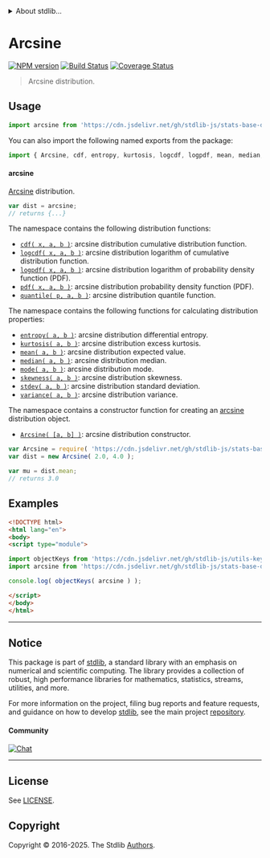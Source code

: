 <!--

@license Apache-2.0

Copyright (c) 2018 The Stdlib Authors.

Licensed under the Apache License, Version 2.0 (the "License");
you may not use this file except in compliance with the License.
You may obtain a copy of the License at

   http://www.apache.org/licenses/LICENSE-2.0

Unless required by applicable law or agreed to in writing, software
distributed under the License is distributed on an "AS IS" BASIS,
WITHOUT WARRANTIES OR CONDITIONS OF ANY KIND, either express or implied.
See the License for the specific language governing permissions and
limitations under the License.

-->


<details>
  <summary>
    About stdlib...
  </summary>
  <p>We believe in a future in which the web is a preferred environment for numerical computation. To help realize this future, we've built stdlib. stdlib is a standard library, with an emphasis on numerical and scientific computation, written in JavaScript (and C) for execution in browsers and in Node.js.</p>
  <p>The library is fully decomposable, being architected in such a way that you can swap out and mix and match APIs and functionality to cater to your exact preferences and use cases.</p>
  <p>When you use stdlib, you can be absolutely certain that you are using the most thorough, rigorous, well-written, studied, documented, tested, measured, and high-quality code out there.</p>
  <p>To join us in bringing numerical computing to the web, get started by checking us out on <a href="https://github.com/stdlib-js/stdlib">GitHub</a>, and please consider <a href="https://opencollective.com/stdlib">financially supporting stdlib</a>. We greatly appreciate your continued support!</p>
</details>

# Arcsine

[![NPM version][npm-image]][npm-url] [![Build Status][test-image]][test-url] [![Coverage Status][coverage-image]][coverage-url] <!-- [![dependencies][dependencies-image]][dependencies-url] -->

> Arcsine distribution.



<section class="usage">

## Usage

```javascript
import arcsine from 'https://cdn.jsdelivr.net/gh/stdlib-js/stats-base-dists-arcsine@esm/index.mjs';
```

You can also import the following named exports from the package:

```javascript
import { Arcsine, cdf, entropy, kurtosis, logcdf, logpdf, mean, median, mode, pdf, quantile, skewness, stdev, variance } from 'https://cdn.jsdelivr.net/gh/stdlib-js/stats-base-dists-arcsine@esm/index.mjs';
```

#### arcsine

[Arcsine][arcsine-distribution] distribution.

```javascript
var dist = arcsine;
// returns {...}
```

The namespace contains the following distribution functions:

<!-- <toc pattern="*+(cdf|pdf|mgf|quantile)*"> -->

<div class="namespace-toc">

-   <span class="signature">[`cdf( x, a, b )`][@stdlib/stats/base/dists/arcsine/cdf]</span><span class="delimiter">: </span><span class="description">arcsine distribution cumulative distribution function.</span>
-   <span class="signature">[`logcdf( x, a, b )`][@stdlib/stats/base/dists/arcsine/logcdf]</span><span class="delimiter">: </span><span class="description">arcsine distribution logarithm of cumulative distribution function.</span>
-   <span class="signature">[`logpdf( x, a, b )`][@stdlib/stats/base/dists/arcsine/logpdf]</span><span class="delimiter">: </span><span class="description">arcsine distribution logarithm of probability density function (PDF).</span>
-   <span class="signature">[`pdf( x, a, b )`][@stdlib/stats/base/dists/arcsine/pdf]</span><span class="delimiter">: </span><span class="description">arcsine distribution probability density function (PDF).</span>
-   <span class="signature">[`quantile( p, a, b )`][@stdlib/stats/base/dists/arcsine/quantile]</span><span class="delimiter">: </span><span class="description">arcsine distribution quantile function.</span>

</div>

<!-- </toc> -->

The namespace contains the following functions for calculating distribution properties:

<!-- <toc pattern="*+(entropy|kurtosis|mean|median|mode|skewness|stdev|variance)*"> -->

<div class="namespace-toc">

-   <span class="signature">[`entropy( a, b )`][@stdlib/stats/base/dists/arcsine/entropy]</span><span class="delimiter">: </span><span class="description">arcsine distribution differential entropy.</span>
-   <span class="signature">[`kurtosis( a, b )`][@stdlib/stats/base/dists/arcsine/kurtosis]</span><span class="delimiter">: </span><span class="description">arcsine distribution excess kurtosis.</span>
-   <span class="signature">[`mean( a, b )`][@stdlib/stats/base/dists/arcsine/mean]</span><span class="delimiter">: </span><span class="description">arcsine distribution expected value.</span>
-   <span class="signature">[`median( a, b )`][@stdlib/stats/base/dists/arcsine/median]</span><span class="delimiter">: </span><span class="description">arcsine distribution median.</span>
-   <span class="signature">[`mode( a, b )`][@stdlib/stats/base/dists/arcsine/mode]</span><span class="delimiter">: </span><span class="description">arcsine distribution mode.</span>
-   <span class="signature">[`skewness( a, b )`][@stdlib/stats/base/dists/arcsine/skewness]</span><span class="delimiter">: </span><span class="description">arcsine distribution skewness.</span>
-   <span class="signature">[`stdev( a, b )`][@stdlib/stats/base/dists/arcsine/stdev]</span><span class="delimiter">: </span><span class="description">arcsine distribution standard deviation.</span>
-   <span class="signature">[`variance( a, b )`][@stdlib/stats/base/dists/arcsine/variance]</span><span class="delimiter">: </span><span class="description">arcsine distribution variance.</span>

</div>

<!-- </toc> -->

The namespace contains a constructor function for creating an [arcsine][arcsine-distribution] distribution object.

<!-- <toc pattern="*ctor*"> -->

<div class="namespace-toc">

-   <span class="signature">[`Arcsine( [a, b] )`][@stdlib/stats/base/dists/arcsine/ctor]</span><span class="delimiter">: </span><span class="description">arcsine distribution constructor.</span>

</div>

<!-- </toc> -->

```javascript
var Arcsine = require( 'https://cdn.jsdelivr.net/gh/stdlib-js/stats-base-dists-arcsine' ).Arcsine;
var dist = new Arcsine( 2.0, 4.0 );

var mu = dist.mean;
// returns 3.0
```

</section>

<!-- /.usage -->

<section class="examples">

## Examples

<!-- TODO: better examples -->

<!-- eslint no-undef: "error" -->

```html
<!DOCTYPE html>
<html lang="en">
<body>
<script type="module">

import objectKeys from 'https://cdn.jsdelivr.net/gh/stdlib-js/utils-keys@esm/index.mjs';
import arcsine from 'https://cdn.jsdelivr.net/gh/stdlib-js/stats-base-dists-arcsine@esm/index.mjs';

console.log( objectKeys( arcsine ) );

</script>
</body>
</html>
```

</section>

<!-- /.examples -->

<!-- Section for related `stdlib` packages. Do not manually edit this section, as it is automatically populated. -->

<section class="related">

</section>

<!-- /.related -->

<!-- Section for all links. Make sure to keep an empty line after the `section` element and another before the `/section` close. -->


<section class="main-repo" >

* * *

## Notice

This package is part of [stdlib][stdlib], a standard library with an emphasis on numerical and scientific computing. The library provides a collection of robust, high performance libraries for mathematics, statistics, streams, utilities, and more.

For more information on the project, filing bug reports and feature requests, and guidance on how to develop [stdlib][stdlib], see the main project [repository][stdlib].

#### Community

[![Chat][chat-image]][chat-url]

---

## License

See [LICENSE][stdlib-license].


## Copyright

Copyright &copy; 2016-2025. The Stdlib [Authors][stdlib-authors].

</section>

<!-- /.stdlib -->

<!-- Section for all links. Make sure to keep an empty line after the `section` element and another before the `/section` close. -->

<section class="links">

[npm-image]: http://img.shields.io/npm/v/@stdlib/stats-base-dists-arcsine.svg
[npm-url]: https://npmjs.org/package/@stdlib/stats-base-dists-arcsine

[test-image]: https://github.com/stdlib-js/stats-base-dists-arcsine/actions/workflows/test.yml/badge.svg?branch=main
[test-url]: https://github.com/stdlib-js/stats-base-dists-arcsine/actions/workflows/test.yml?query=branch:main

[coverage-image]: https://img.shields.io/codecov/c/github/stdlib-js/stats-base-dists-arcsine/main.svg
[coverage-url]: https://codecov.io/github/stdlib-js/stats-base-dists-arcsine?branch=main

<!--

[dependencies-image]: https://img.shields.io/david/stdlib-js/stats-base-dists-arcsine.svg
[dependencies-url]: https://david-dm.org/stdlib-js/stats-base-dists-arcsine/main

-->

[chat-image]: https://img.shields.io/gitter/room/stdlib-js/stdlib.svg
[chat-url]: https://app.gitter.im/#/room/#stdlib-js_stdlib:gitter.im

[stdlib]: https://github.com/stdlib-js/stdlib

[stdlib-authors]: https://github.com/stdlib-js/stdlib/graphs/contributors

[umd]: https://github.com/umdjs/umd
[es-module]: https://developer.mozilla.org/en-US/docs/Web/JavaScript/Guide/Modules

[deno-url]: https://github.com/stdlib-js/stats-base-dists-arcsine/tree/deno
[deno-readme]: https://github.com/stdlib-js/stats-base-dists-arcsine/blob/deno/README.md
[umd-url]: https://github.com/stdlib-js/stats-base-dists-arcsine/tree/umd
[umd-readme]: https://github.com/stdlib-js/stats-base-dists-arcsine/blob/umd/README.md
[esm-url]: https://github.com/stdlib-js/stats-base-dists-arcsine/tree/esm
[esm-readme]: https://github.com/stdlib-js/stats-base-dists-arcsine/blob/esm/README.md
[branches-url]: https://github.com/stdlib-js/stats-base-dists-arcsine/blob/main/branches.md

[stdlib-license]: https://raw.githubusercontent.com/stdlib-js/stats-base-dists-arcsine/main/LICENSE

[arcsine-distribution]: https://en.wikipedia.org/wiki/Arcsine_distribution

<!-- <toc-links> -->

[@stdlib/stats/base/dists/arcsine/ctor]: https://github.com/stdlib-js/stats-base-dists-arcsine-ctor/tree/esm

[@stdlib/stats/base/dists/arcsine/entropy]: https://github.com/stdlib-js/stats-base-dists-arcsine-entropy/tree/esm

[@stdlib/stats/base/dists/arcsine/kurtosis]: https://github.com/stdlib-js/stats-base-dists-arcsine-kurtosis/tree/esm

[@stdlib/stats/base/dists/arcsine/mean]: https://github.com/stdlib-js/stats-base-dists-arcsine-mean/tree/esm

[@stdlib/stats/base/dists/arcsine/median]: https://github.com/stdlib-js/stats-base-dists-arcsine-median/tree/esm

[@stdlib/stats/base/dists/arcsine/mode]: https://github.com/stdlib-js/stats-base-dists-arcsine-mode/tree/esm

[@stdlib/stats/base/dists/arcsine/skewness]: https://github.com/stdlib-js/stats-base-dists-arcsine-skewness/tree/esm

[@stdlib/stats/base/dists/arcsine/stdev]: https://github.com/stdlib-js/stats-base-dists-arcsine-stdev/tree/esm

[@stdlib/stats/base/dists/arcsine/variance]: https://github.com/stdlib-js/stats-base-dists-arcsine-variance/tree/esm

[@stdlib/stats/base/dists/arcsine/cdf]: https://github.com/stdlib-js/stats-base-dists-arcsine-cdf/tree/esm

[@stdlib/stats/base/dists/arcsine/logcdf]: https://github.com/stdlib-js/stats-base-dists-arcsine-logcdf/tree/esm

[@stdlib/stats/base/dists/arcsine/logpdf]: https://github.com/stdlib-js/stats-base-dists-arcsine-logpdf/tree/esm

[@stdlib/stats/base/dists/arcsine/pdf]: https://github.com/stdlib-js/stats-base-dists-arcsine-pdf/tree/esm

[@stdlib/stats/base/dists/arcsine/quantile]: https://github.com/stdlib-js/stats-base-dists-arcsine-quantile/tree/esm

<!-- </toc-links> -->

</section>

<!-- /.links -->
